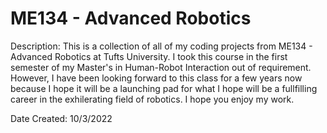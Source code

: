 # ME134 - Advanced Robotics

Description: This is a collection of all of my coding projects from ME134 - Advanced Robotics at Tufts University. I took this course in the first semester of my Master's in Human-Robot Interaction out of requirement. However, I have been looking forward to this class for a few years now because I hope it will be a launching pad for what I hope will be a fullfilling career in the exhilerating field of robotics. I hope you enjoy my work.

Date Created: 10/3/2022
